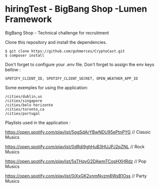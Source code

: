 # hiringTest - BigBang Shop -Lumen Framework

BigBang Shop - Technical challenge for recruitment


Clone this repository and install the dependencies.

    $ git clone https://github.com/guhmerces/CryptoCast.git
    $ composer install

Don't forget to configure your .env file. Don't forget to assign the env keys bellow :

    SPOTIFY_CLIENT_ID, SPOTIFY_CLIENT_SECRET, OPEN_WEATHER_APP_ID


Some exemples for using the application:

    /cities/dublin,us
    /cities/singapore
    /cities/belo horizonte
    /cities/toronto,ca
    /cities/portugal
    
Playlists used in the application : 
    
   https://open.spotify.com/playlist/5ggSdArYBwNDU95ePtnPYG // Classic Musics
   
   https://open.spotify.com/playlist/0dRdi9ghHuB3HUJPJ2pZNL // Rock Musics
   
   https://open.spotify.com/playlist/5sTHqyG2DAwmTCopHXHRdz // Pop Musics
   
   https://open.spotify.com/playlist/0iXxGK2xnmNyzm8WsB1Oss // Party Musics
